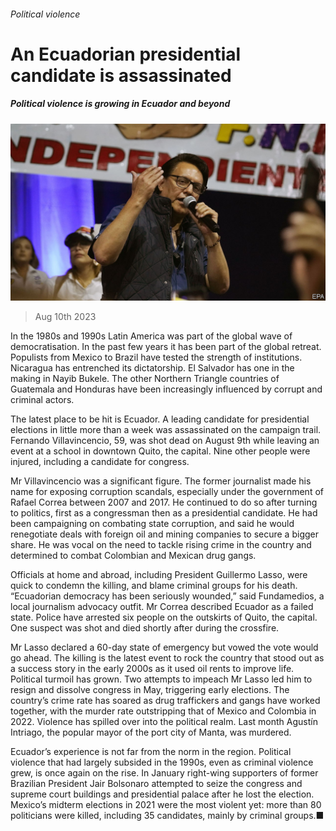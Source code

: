 ###### Political violence

# An Ecuadorian presidential candidate is assassinated 

##### Political violence is growing in Ecuador and beyond 

![image](images/20230812_AMP504.jpg) 

> Aug 10th 2023 

In the 1980s and 1990s Latin America was part of the global wave of democratisation. In the past few years it has been part of the global retreat. Populists from Mexico to Brazil have tested the strength of institutions. Nicaragua has entrenched its dictatorship. El Salvador has one in the making in Nayib Bukele. The other Northern Triangle countries of Guatemala and Honduras have been increasingly influenced by corrupt and criminal actors.

The latest place to be hit is Ecuador. A leading candidate for presidential elections in little more than a week was assassinated on the campaign trail. Fernando Villavincencio, 59, was shot dead on August 9th while leaving an event at a school in downtown Quito, the capital. Nine other people were injured, including a candidate for congress.

Mr Villavincencio was a significant figure. The former journalist made his name for exposing corruption scandals, especially under the government of Rafael Correa between 2007 and 2017. He continued to do so after turning to politics, first as a congressman then as a presidential candidate. He had been campaigning on combating state corruption, and said he would renegotiate deals with foreign oil and mining companies to secure a bigger share. He was vocal on the need to tackle rising crime in the country and determined to combat Colombian and Mexican drug gangs.

Officials at home and abroad, including President Guillermo Lasso, were quick to condemn the killing, and blame criminal groups for his death. “Ecuadorian democracy has been seriously wounded,” said Fundamedios, a local journalism advocacy outfit. Mr Correa described Ecuador as a failed state. Police have arrested six people on the outskirts of Quito, the capital. One suspect was shot and died shortly after during the crossfire. 

Mr Lasso declared a 60-day state of emergency but vowed the vote would go ahead. The killing is the latest event to rock the country that stood out as a success story in the early 2000s as it used oil rents to improve life. Political turmoil has grown. Two attempts to impeach Mr Lasso led him to resign and dissolve congress in May, triggering early elections. The country’s crime rate has soared as drug traffickers and gangs have worked together, with the murder rate outstripping that of Mexico and Colombia in 2022. Violence has spilled over into the political realm. Last month Agustín Intriago, the popular mayor of the port city of Manta, was murdered.

Ecuador’s experience is not far from the norm in the region. Political violence that had largely subsided in the 1990s, even as criminal violence grew, is once again on the rise. In January right-wing supporters of former Brazilian President Jair Bolsonaro attempted to seize the congress and supreme court buildings and presidential palace after he lost the election. Mexico’s midterm elections in 2021 were the most violent yet: more than 80 politicians were killed, including 35 candidates, mainly by criminal groups.■

